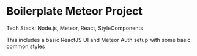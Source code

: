 # Boilerplate Meteor Project

Tech Stack: Node.js, Meteor, React, StyleComponents

This includes a basic ReactJS UI and Meteor Auth setup with some basic common styles